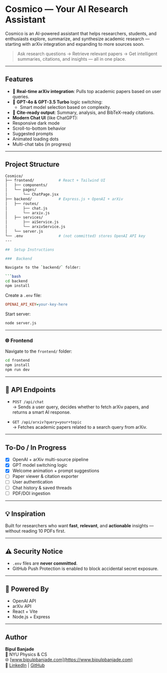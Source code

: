 # Cosmico — Your AI Research Assistant

Cosmico is an AI-powered assistant that helps researchers, students, and enthusiasts explore, summarize, and synthesize academic research — starting with arXiv integration and expanding to more sources soon.

>  Ask research questions →  Retrieve relevant papers →  Get intelligent summaries, citations, and insights — all in one place.

---

##  Features

- 🔗 **Real-time arXiv integration**: Pulls top academic papers based on user queries.
- 🧠 **GPT-4o & GPT-3.5 Turbo** logic switching:
  - Smart model selection based on complexity.
- 🧾 **Cite-ready output**: Summary, analysis, and BibTeX-ready citations.
-  **Modern Chat UI** (like ChatGPT):
  - Responsive dark mode
  - Scroll-to-bottom behavior
  - Suggested prompts
  - Animated loading dots
  - Multi-chat tabs (in progress)

---

##  Project Structure

```bash
Cosmico/
├── frontend/           # React + Tailwind UI
│   ├── components/
│   └── pages/
│       └── ChatPage.jsx
├── backend/            # Express.js + OpenAI + arXiv
│   ├── routes/
│       ├── chat.js
│       └── arxiv.js
│   ├── services/
│       ├── aiService.js
│       └── arxivService.js
│   └── server.js
└── .env                # (not committed) stores OpenAI API key
---

##  Setup Instructions

###  Backend

Navigate to the `backend/` folder:

```bash
cd backend
npm install
```

Create a `.env` file:

```ini
OPENAI_API_KEY=your-key-here
```

Start server:

```bash
node server.js
```

---

### 🌐 Frontend

Navigate to the `frontend/` folder:

```bash
cd frontend
npm install
npm run dev
```

---

## 📡 API Endpoints

- `POST /api/chat`  
  → Sends a user query, decides whether to fetch arXiv papers, and returns a smart AI response.

- `GET /api/arxiv?query=your+topic`  
  → Fetches academic papers related to a search query from arXiv.

---

##  To-Do / In Progress

- [x] OpenAI + arXiv multi-source pipeline  
- [x] GPT model switching logic  
- [x] Welcome animation + prompt suggestions  
- [ ] Paper viewer & citation exporter  
- [ ] User authentication  
- [ ] Chat history & saved threads  
- [ ] PDF/DOI ingestion  

---

## 💡 Inspiration

Built for researchers who want **fast**, **relevant**, and **actionable** insights — without reading 10 PDFs first.

---

## ⚠ Security Notice

- `.env` files are **never committed**.  
- GitHub Push Protection is enabled to block accidental secret exposure.

---

## 🧠 Powered By

- OpenAI API  
- arXiv API  
- React + Vite  
- Node.js + Express

---

##  Author

**Bipul Banjade**  
📍 NYU Physics & CS  
🌐 [www.bipulpbanjade.com](https://www.bipulpbanjade.com)  
🔗 [LinkedIn](https://linkedin.com/in/bipul77) | [GitHub](https://github.com/BipulB7)
